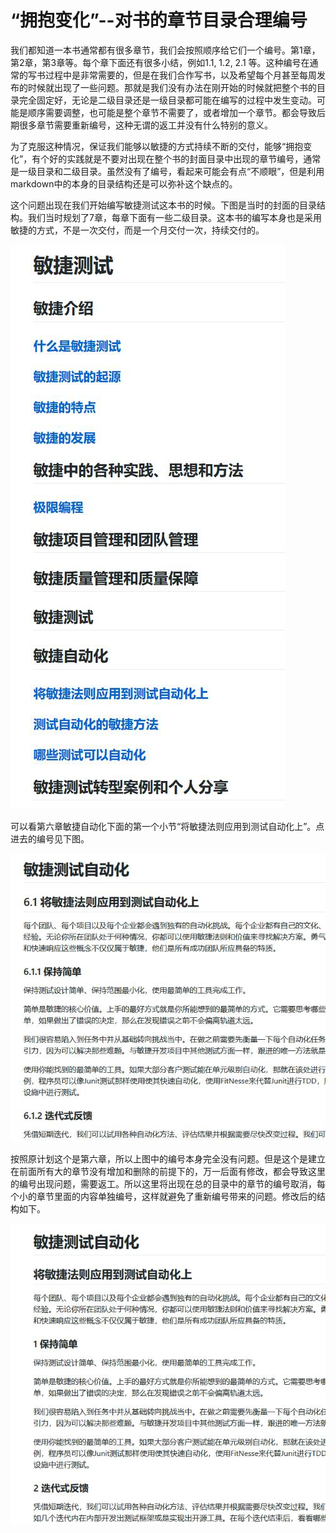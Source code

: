 # “拥抱变化”--对书的章节目录合理编号

我们都知道一本书通常都有很多章节，我们会按照顺序给它们一个编号。第1章，第2章，第3章等。每个章下面还有很多小结，例如1.1, 1.2, 2.1 等。这种编号在通常的写书过程中是非常需要的，但是在我们合作写书，以及希望每个月甚至每周发布的时候就出现了一些问题。那就是我们没有办法在刚开始的时候就把整个书的目录完全固定好，无论是二级目录还是一级目录都可能在编写的过程中发生变动。可能是顺序需要调整，也可能是整个章节不需要了，或者增加一个章节。都会导致后期很多章节需要重新编号，这种无谓的返工并没有什么特别的意义。

为了克服这种情况，保证我们能够以敏捷的方式持续不断的交付，能够“拥抱变化”，有个好的实践就是不要对出现在整个书的封面目录中出现的章节编号，通常是一级目录和二级目录。虽然没有了编号，看起来可能会有点“不顺眼”，但是利用markdown中的本身的目录结构还是可以弥补这个缺点的。

这个问题出现在我们开始编写敏捷测试这本书的时候。下图是当时的封面的目录结构。我们当时规划了7章，每章下面有一些二级目录。这本书的编写本身也是采用敏捷的方式，不是一次交付，而是一个月交付一次，持续交付的。

![1562036391233](./images/1562036391233.png)

可以看第六章敏捷自动化下面的第一个小节“将敏捷法则应用到测试自动化上”。点进去的编号见下图。

![1562036689021](./images/1562036689021.png)

按照原计划这个是第六章，所以上图中的编号本身完全没有问题。但是这个是建立在前面所有大的章节没有增加和删除的前提下的，万一后面有修改，都会导致这里的编号出现问题，需要返工。所以这里将出现在总的目录中的章节的编号取消，每个小的章节里面的内容单独编号，这样就避免了重新编号带来的问题。修改后的结构如下。

![1562037021335](./images/1562037021335.png)